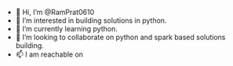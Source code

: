 - 👋 Hi, I’m @RamPrat0610
- 👀 I’m interested in building solutions in python.
- 🌱 I’m currently learning python. 
- 💞️ I’m looking to collaborate on python and spark based solutions building. 
- 📫 I am reachable on 

<!---
RamPrat0610/RamPrat0610 is a ✨ special ✨ repository because its `README.md` (this file) appears on your GitHub profile.
You can click the Preview link to take a look at your changes.
--->
